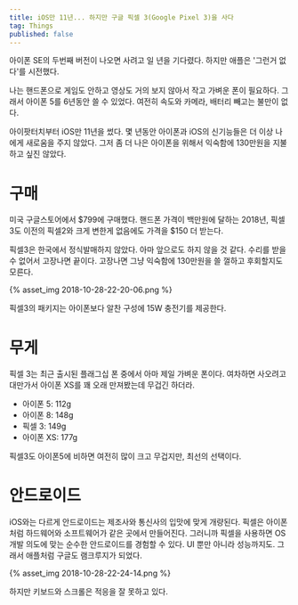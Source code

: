 ```yaml
---
title: iOS만 11년... 하지만 구글 픽셀 3(Google Pixel 3)을 사다
tag: Things
published: false
---
```


아이폰 SE의 두번째 버전이 나오면 사려고 일 년을 기다렸다. 하지만 애플은 '그런거 없다'를 시전했다.

나는 핸드폰으로 게임도 안하고 영상도 거의 보지 않아서 작고 가벼운 폰이 필요하다. 그래서 아이폰 5를 6년동안 쓸 수 있었다. 여전히 속도와 카메라, 배터리 빼고는 불만이 없다.

아이팟터치부터 iOS만 11년을 썼다. 몇 년동안 아이폰과 iOS의 신기능들은 더 이상 나에게 새로움을 주지 않았다. 그저 좀 더 나은 아이폰을 위해서 익숙함에 130만원을 지불하고 싶진 않았다.


# 구매

미국 구글스토어에서 $799에 구매했다. 핸드폰 가격이 백만원에 달하는 2018년, 픽셀3도 이전의 픽셀2와 크게 변한게 없음에도 가격을 $150 더 받는다.

픽셀3은 한국에서 정식발매하지 않았다. 아마 앞으로도 하지 않을 것 같다. 수리를 받을 수 없어서 고장나면 끝이다. 고장나면 그냥 익숙함에 130만원을 쓸 껄하고 후회할지도 모른다.

{% asset_img 2018-10-28-22-20-06.png %}

픽셀3의 패키지는 아이폰보다 알찬 구성에 15W 충전기를 제공한다.

# 무게

픽셀 3는 최근 출시된 플래그십 폰 중에서 아마 제일 가벼운 폰이다. 여차하면 사오려고 대만가서 아이폰 XS를 꽤 오래 만져봤는데 무겁긴 하더라.

- 아이폰 5: 112g
- 아이폰 8: 148g
- 픽셀 3: 149g
- 아이폰 XS: 177g

픽셀3도 아이폰5에 비하면 여전히 많이 크고 무겁지만, 최선의 선택이다.

# 안드로이드

iOS와는 다르게 안드로이드는 제조사와 통신사의 입맛에 맞게 개량된다. 픽셀은 아이폰처럼 하드웨어와 소프트웨어가 같은 곳에서 만들어진다. 그러니까 픽셀을 사용하면 OS 개발 의도에 맞는 순수한 안드로이드를 경험할 수 있다. UI 뿐만 아니라 성능까지도. 그래서 애플처럼 구글도 램크루지가 되었다.

{% asset_img 2018-10-28-22-24-14.png %}

하지만 키보드와 스크롤은 적응을 잘 못하고 있다.
